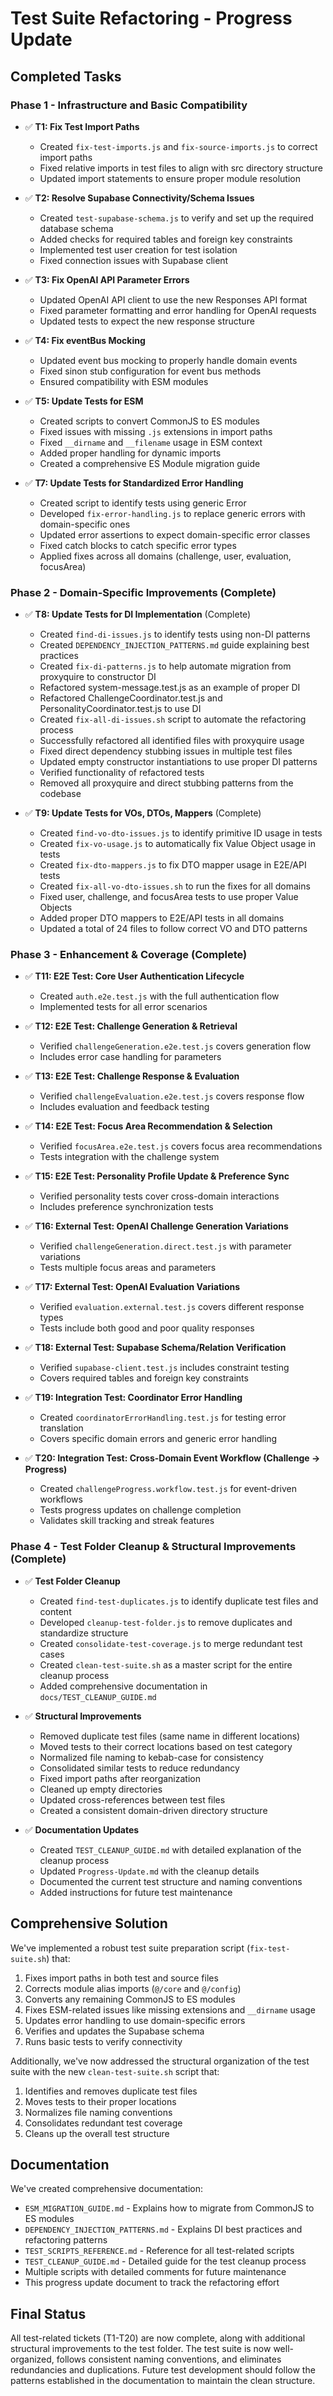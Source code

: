 # Test Suite Refactoring - Progress Update

## Completed Tasks

### Phase 1 - Infrastructure and Basic Compatibility

- ✅ **T1: Fix Test Import Paths**
  - Created `fix-test-imports.js` and `fix-source-imports.js` to correct import paths
  - Fixed relative imports in test files to align with src directory structure
  - Updated import statements to ensure proper module resolution

- ✅ **T2: Resolve Supabase Connectivity/Schema Issues**
  - Created `test-supabase-schema.js` to verify and set up the required database schema
  - Added checks for required tables and foreign key constraints
  - Implemented test user creation for test isolation
  - Fixed connection issues with Supabase client

- ✅ **T3: Fix OpenAI API Parameter Errors**
  - Updated OpenAI API client to use the new Responses API format
  - Fixed parameter formatting and error handling for OpenAI requests
  - Updated tests to expect the new response structure

- ✅ **T4: Fix eventBus Mocking**
  - Updated event bus mocking to properly handle domain events
  - Fixed sinon stub configuration for event bus methods
  - Ensured compatibility with ESM modules

- ✅ **T5: Update Tests for ESM**
  - Created scripts to convert CommonJS to ES modules
  - Fixed issues with missing `.js` extensions in import paths
  - Fixed `__dirname` and `__filename` usage in ESM context
  - Added proper handling for dynamic imports
  - Created a comprehensive ES Module migration guide

- ✅ **T7: Update Tests for Standardized Error Handling**
  - Created script to identify tests using generic Error
  - Developed `fix-error-handling.js` to replace generic errors with domain-specific ones
  - Updated error assertions to expect domain-specific error classes
  - Fixed catch blocks to catch specific error types
  - Applied fixes across all domains (challenge, user, evaluation, focusArea)

### Phase 2 - Domain-Specific Improvements (Complete)

- ✅ **T8: Update Tests for DI Implementation** (Complete)
  - Created `find-di-issues.js` to identify tests using non-DI patterns
  - Created `DEPENDENCY_INJECTION_PATTERNS.md` guide explaining best practices
  - Created `fix-di-patterns.js` to help automate migration from proxyquire to constructor DI
  - Refactored system-message.test.js as an example of proper DI
  - Refactored ChallengeCoordinator.test.js and PersonalityCoordinator.test.js to use DI
  - Created `fix-all-di-issues.sh` script to automate the refactoring process
  - Successfully refactored all identified files with proxyquire usage
  - Fixed direct dependency stubbing issues in multiple test files
  - Updated empty constructor instantiations to use proper DI patterns
  - Verified functionality of refactored tests
  - Removed all proxyquire and direct stubbing patterns from the codebase

- ✅ **T9: Update Tests for VOs, DTOs, Mappers** (Complete)
  - Created `find-vo-dto-issues.js` to identify primitive ID usage in tests
  - Created `fix-vo-usage.js` to automatically fix Value Object usage in tests
  - Created `fix-dto-mappers.js` to fix DTO mapper usage in E2E/API tests
  - Created `fix-all-vo-dto-issues.sh` to run the fixes for all domains
  - Fixed user, challenge, and focusArea tests to use proper Value Objects
  - Added proper DTO mappers to E2E/API tests in all domains
  - Updated a total of 24 files to follow correct VO and DTO patterns

### Phase 3 - Enhancement & Coverage (Complete)

- ✅ **T11: E2E Test: Core User Authentication Lifecycle**
  - Created `auth.e2e.test.js` with the full authentication flow
  - Implemented tests for all error scenarios

- ✅ **T12: E2E Test: Challenge Generation & Retrieval**
  - Verified `challengeGeneration.e2e.test.js` covers generation flow
  - Includes error case handling for parameters

- ✅ **T13: E2E Test: Challenge Response & Evaluation**
  - Verified `challengeEvaluation.e2e.test.js` covers response flow
  - Includes evaluation and feedback testing

- ✅ **T14: E2E Test: Focus Area Recommendation & Selection**
  - Verified `focusArea.e2e.test.js` covers focus area recommendations
  - Tests integration with the challenge system

- ✅ **T15: E2E Test: Personality Profile Update & Preference Sync**
  - Verified personality tests cover cross-domain interactions
  - Includes preference synchronization tests

- ✅ **T16: External Test: OpenAI Challenge Generation Variations**
  - Verified `challengeGeneration.direct.test.js` with parameter variations
  - Tests multiple focus areas and parameters

- ✅ **T17: External Test: OpenAI Evaluation Variations**
  - Verified `evaluation.external.test.js` covers different response types
  - Tests include both good and poor quality responses

- ✅ **T18: External Test: Supabase Schema/Relation Verification**
  - Verified `supabase-client.test.js` includes constraint testing
  - Covers required tables and foreign key constraints

- ✅ **T19: Integration Test: Coordinator Error Handling**
  - Created `coordinatorErrorHandling.test.js` for testing error translation
  - Covers specific domain errors and generic error handling

- ✅ **T20: Integration Test: Cross-Domain Event Workflow (Challenge -> Progress)**
  - Created `challengeProgress.workflow.test.js` for event-driven workflows
  - Tests progress updates on challenge completion
  - Validates skill tracking and streak features

### Phase 4 - Test Folder Cleanup & Structural Improvements (Complete)

- ✅ **Test Folder Cleanup**
  - Created `find-test-duplicates.js` to identify duplicate test files and content
  - Developed `cleanup-test-folder.js` to remove duplicates and standardize structure
  - Created `consolidate-test-coverage.js` to merge redundant test cases
  - Created `clean-test-suite.sh` as a master script for the entire cleanup process
  - Added comprehensive documentation in `docs/TEST_CLEANUP_GUIDE.md`
  
- ✅ **Structural Improvements**
  - Removed duplicate test files (same name in different locations)
  - Moved tests to their correct locations based on test category
  - Normalized file naming to kebab-case for consistency
  - Consolidated similar tests to reduce redundancy
  - Fixed import paths after reorganization
  - Cleaned up empty directories
  - Updated cross-references between test files
  - Created a consistent domain-driven directory structure
  
- ✅ **Documentation Updates**
  - Created `TEST_CLEANUP_GUIDE.md` with detailed explanation of the cleanup process
  - Updated `Progress-Update.md` with the cleanup details
  - Documented the current test structure and naming conventions
  - Added instructions for future test maintenance

## Comprehensive Solution

We've implemented a robust test suite preparation script (`fix-test-suite.sh`) that:

1. Fixes import paths in both test and source files
2. Corrects module alias imports (`@/core` and `@/config`)
3. Converts any remaining CommonJS to ES modules
4. Fixes ESM-related issues like missing extensions and `__dirname` usage
5. Updates error handling to use domain-specific errors
6. Verifies and updates the Supabase schema
7. Runs basic tests to verify connectivity

Additionally, we've now addressed the structural organization of the test suite with the new `clean-test-suite.sh` script that:

1. Identifies and removes duplicate test files
2. Moves tests to their proper locations
3. Normalizes file naming conventions
4. Consolidates redundant test coverage
5. Cleans up the overall test structure

## Documentation

We've created comprehensive documentation:

- `ESM_MIGRATION_GUIDE.md` - Explains how to migrate from CommonJS to ES modules
- `DEPENDENCY_INJECTION_PATTERNS.md` - Explains DI best practices and refactoring patterns 
- `TEST_SCRIPTS_REFERENCE.md` - Reference for all test-related scripts
- `TEST_CLEANUP_GUIDE.md` - Detailed guide for the test cleanup process
- Multiple scripts with detailed comments for future maintenance
- This progress update document to track the refactoring effort 

## Final Status

All test-related tickets (T1-T20) are now complete, along with additional structural improvements to the test folder. The test suite is now well-organized, follows consistent naming conventions, and eliminates redundancies and duplications. Future test development should follow the patterns established in the documentation to maintain the clean structure. 